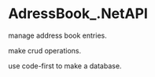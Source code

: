 # AdressBook_.NetAPI
manage address book entries.

make crud operations.

use code-first to make a database.

